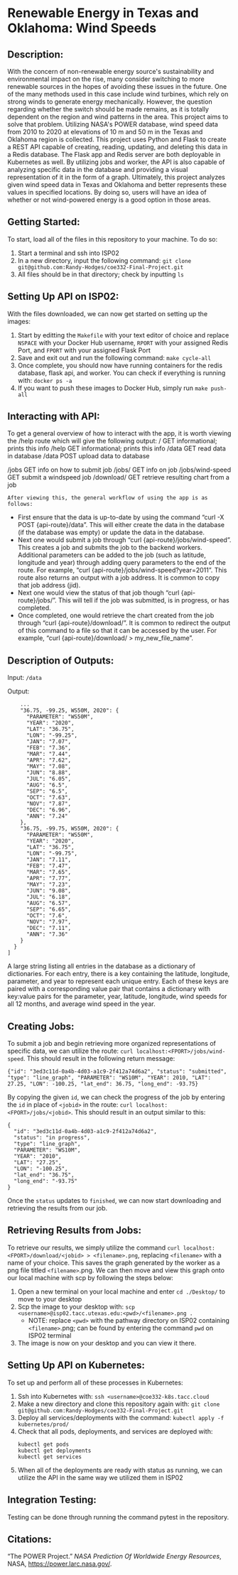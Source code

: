 # Renewable Energy in Texas and Oklahoma: Wind Speeds

## Description:
With the concern of non-renewable energy source's sustainability and environmental impact on the rise, many consider switching to more renewable sources in the hopes of avoiding these issues in the future. One of the many methods used in this case include wind turbines, which rely on strong winds to generate energy mechanically. However, the question regarding whether the switch should be made remains, as it is totally dependent on the region and wind patterns in the area. This project aims to solve that problem. Utilizing NASA's POWER database, wind speed data from 2010 to 2020 at elevations of 10 m and 50 m in the Texas and Oklahoma region is collected. This project uses Python and Flask to create a REST API capable of creating, reading, updating, and deleting this data in a Redis database. The Flask app and Redis server are both deployable in Kubernetes as well. By utilizing jobs and worker, the API is also capable of analyzing specific data in the database and providing a visual representation of it in the form of a graph. Ultimately, this project analyzes given wind speed data in Texas and Oklahoma and better represents these values in specified locations. By doing so, users will have an idea of whether or not wind-powered energy is a good option in those areas.

## Getting Started:
To start, load all of the files in this repository to your machine. To do so:
1. Start a terminal and ssh into ISP02
2. In a new directory, input the following command: `git clone git@github.com:Randy-Hodges/coe332-Final-Project.git`
3. All files should be in that directory; check by inputting `ls`

## Setting Up API on ISP02:
With the files downloaded, we can now get started on setting up the images:
1. Start by editting the `Makefile` with your text editor of choice and replace `NSPACE` with your Docker Hub username, `RPORT` with your assigned Redis Port, and `FPORT` with your assigned Flask Port
2. Save and exit out and run the following command: `make cycle-all`
3. Once complete, you should now have running containers for the redis database, flask api, and worker. You can check if everything is running with: `docker ps -a`
4. If you want to push these images to Docker Hub, simply run `make push-all`

## Interacting with API:
To get a general overview of how to interact with the app, it is worth viewing the /help route which will give the following output:
  /                    GET    informational; prints this info
  /help                GET    informational; prints this info
  /data                GET    read data in database
  /data                POST   upload data to database
        
  /jobs                GET    info on how to submit job
  /jobs/<jid>          GET    info on job
  /jobs/wind-speed     GET    submit a windspeed job
  /download/<jid>      GET    retrieve resulting chart from a job

    After viewing this, the general workflow of using the app is as follows: 
- First ensure that the data is up-to-date by using the command “curl -X POST {api-route}/data”. This will either create the data in the database (if the database was empty) or update the data in the database. 
- Next one would submit a job through “curl {api-route}/jobs/wind-speed”. This creates a job and submits the job to the backend workers. Additional parameters can be added to the job (such as latitude, longitude and year) through adding query parameters to the end of the route. For example, “curl {api-route}/jobs/wind-speed?year=2011”. This route also returns an output with a job address. It is common to copy that job address (jid).
- Next one would view the status of that job though “curl {api-route}/jobs/<jid>”. This will tell if the job was submitted, is in progress, or has completed.
- Once completed, one would retrieve the chart created from the job through “curl {api-route}/download/<jid>”. It is common to redirect the output of this command to a file so that it can be accessed by the user. For example, “curl {api-route}/download/<jid> > my_new_file_name”.


## Description of Outputs:
Input: `/data`

Output:
```
    ...
    "36.75, -99.25, WS50M, 2020": {
      "PARAMETER": "WS50M",
      "YEAR": "2020",
      "LAT": "36.75",
      "LON": "-99.25",
      "JAN": "7.07",
      "FEB": "7.36",
      "MAR": "7.44",
      "APR": "7.62",
      "MAY": "7.08",
      "JUN": "8.88",
      "JUL": "6.05",
      "AUG": "6.5",
      "SEP": "6.5",
      "OCT": "7.63",
      "NOV": "7.87",
      "DEC": "6.96",
      "ANN": "7.24"
    },
    "36.75, -99.75, WS50M, 2020": {
      "PARAMETER": "WS50M",
      "YEAR": "2020",
      "LAT": "36.75",
      "LON": "-99.75",
      "JAN": "7.11",
      "FEB": "7.47",
      "MAR": "7.65",
      "APR": "7.77",
      "MAY": "7.23",
      "JUN": "9.08",
      "JUL": "6.18",
      "AUG": "6.57",
      "SEP": "6.65",
      "OCT": "7.6",
      "NOV": "7.97",
      "DEC": "7.11",
      "ANN": "7.36"
    }
  }
]
```
A large string listing all entries in the database as a dictionary of dictionaries. 
For each entry, there is a key containing the latitude, longitude, parameter, and year to represent each unique entry. Each of these keys are paired with a corresponding value pair that contains a dictionary with key:value pairs for the parameter, year, latitude, longitude, wind speeds for all 12 months, and average wind speed in the year.

## Creating Jobs:
To submit a job and begin retrieving more organized representations of specific data, we can utilize the route: `curl localhost:<FPORT>/jobs/wind-speed`. This should result in the following return message:
```
{"id": "3ed3c11d-0a4b-4d03-a1c9-2f412a74d6a2", "status": "submitted", "type": "line_graph", "PARAMETER": "WS10M", "YEAR": 2010, "LAT": 27.25, "LON": -100.25, "lat_end": 36.75, "long_end": -93.75}
```

By copying the given `id`, we can check the progress of the job by entering the `id` in place of `<jobid>` in the route: `curl localhost:<FPORT>/jobs/<jobid>`. This should result in an output similar to this:
```
{
  "id": "3ed3c11d-0a4b-4d03-a1c9-2f412a74d6a2",
  "status": "in progress",
  "type": "line_graph",
  "PARAMETER": "WS10M",
  "YEAR": "2010",
  "LAT": "27.25",
  "LON": "-100.25",
  "lat_end": "36.75",
  "long_end": "-93.75"
}
```

Once the `status` updates to `finished`, we can now start downloading and retrieving the results from our job.
## Retrieving Results from Jobs:
To retrieve our results, we simply utilize the command `curl localhost:<FPORT>/download/<jobid> > <filename>.png`, replacing `<filename>` with a name of your choice. This saves the graph generated by the worker as a png file titled `<filename>`.png. We can then move and view this graph onto our local machine with scp by following the steps below:
1. Open a new terminal on your local machine and enter `cd ./Desktop/` to move to your desktop
2. Scp the image to your desktop with: `scp <username>@isp02.tacc.utexas.edu:<pwd>/<filename>.png .` 
    - NOTE: replace `<pwd>` with the pathway directory on ISP02 containing `<filename>`.png; can be found by entering the command `pwd` on ISP02 terminal
3. The image is now on your desktop and you can view it there.

    
## Setting Up API on Kubernetes:
To set up and perform all of these processes in Kubernetes:
1. Ssh into Kubernetes with: `ssh <username>@coe332-k8s.tacc.cloud`
2. Make a new directory and clone this repository again with: `git clone git@github.com:Randy-Hodges/coe332-Final-Project.git`
3. Deploy all services/deployments with the command: `kubectl apply -f kubernetes/prod/`
4. Check that all pods, deployments, and services are deployed with:
    ```
    kubectl get pods
    kubectl get deployments
    kubectl get services
    ```
5. When all of the deployments are ready with status as running, we can utilize the API in the same way we utilized them in ISP02
## Integration Testing:
Testing can be done through running the command pytest in the repository.
## Citations:
“The POWER Project.” *NASA Prediction Of Worldwide Energy Resources*, NASA, https://power.larc.nasa.gov/. 
